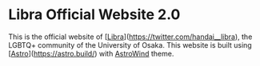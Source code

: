 # Libra Official Website 2.0

This is the official website of [[Libra](https://img.shields.io/badge/Twitter@handai_libra-1D9BF0?style=flat&logo=twitter&logoColor=white)](https://twitter.com/handai__libra), the LGBTQ+ community of the University of Osaka. This website is built using [[Astro](https://img.shields.io/badge/Astro-%232C2052.svg?logo=astro&logoColor=white)](https://astro.build/) with [AstroWind](https://github.com/onwidget/astrowind) theme.
